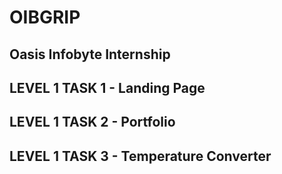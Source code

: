 # OIBGRIP
## Oasis Infobyte Internship
## LEVEL 1 TASK 1 - Landing Page
## LEVEL 1 TASK 2 - Portfolio
## LEVEL 1 TASK 3 - Temperature Converter

